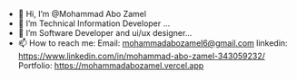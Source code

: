 - 👋 Hi, I’m @Mohammad Abo Zamel
- 👀 I’m Technical Information Developer ...
- 🌱 I’m Software Developer and ui/ux designer...
- 📫 How to reach me:
Email: mohammadabozamel6@gmail.com
linkedin: https://www.linkedin.com/in/mohammad-abo-zamel-343059232/
Portfolio: https://mohammadabozamel.vercel.app
<!---
AzSuper/AzSuper is a ✨ special ✨ repository because its `README.md` (this file) appears on your GitHub profile.
You can click the Preview link to take a look at your changes.
--->
